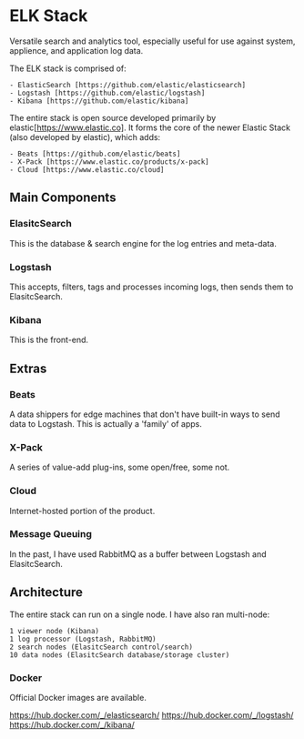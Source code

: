 # ELK Stack

Versatile search and analytics tool, especially useful for use against system,
applience, and application log data.

The ELK stack is comprised of:

    - ElasticSearch [https://github.com/elastic/elasticsearch]
    - Logstash [https://github.com/elastic/logstash]
    - Kibana [https://github.com/elastic/kibana]

The entire stack is open source developed primarily by elastic[https://www.elastic.co].
It forms the core of the newer Elastic Stack (also developed by elastic), which
adds:

    - Beats [https://github.com/elastic/beats]
    - X-Pack [https://www.elastic.co/products/x-pack]
    - Cloud [https://www.elastic.co/cloud]

## Main Components

### ElasitcSearch

This is the database & search engine for the log entries and meta-data.

### Logstash

This accepts, filters, tags and processes incoming logs, then sends them to ElasitcSearch.

### Kibana

This is the front-end.

## Extras

### Beats

A data shippers for edge machines that don't have built-in ways to send data to
Logstash. This is actually a 'family' of apps.

### X-Pack 

A series of value-add plug-ins, some open/free, some not.

### Cloud

Internet-hosted portion of the product.

### Message Queuing

In the past, I have used RabbitMQ as a buffer between Logstash and ElasitcSearch.

## Architecture

The entire stack can run on a single node. I have also ran multi-node:
    
    1 viewer node (Kibana)
    1 log processor (Logstash, RabbitMQ)
    2 search nodes (ElasitcSearch control/search)
    10 data nodes (ElasitcSearch database/storage cluster)

### Docker

Official Docker images are available.

https://hub.docker.com/_/elasticsearch/
https://hub.docker.com/_/logstash/
https://hub.docker.com/_/kibana/


